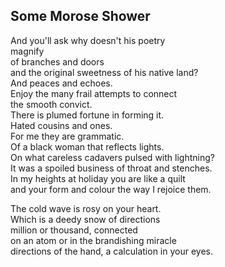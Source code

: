 Some Morose Shower
------------------
And you'll ask why doesn't his poetry  
magnify  
of branches and doors  
and the original sweetness of his native land?  
And peaces and echoes.  
Enjoy the many frail attempts to connect  
the smooth convict.  
There is plumed fortune in forming it.  
Hated cousins and ones.  
For me they are grammatic.  
Of a black woman that reflects lights.  
On what careless cadavers pulsed with lightning?  
It was a spoiled business of throat and stenches.  
In my heights at holiday you are like a quilt  
and your form and colour the way I rejoice them.  
  
The cold wave is rosy on your heart.  
Which is a deedy snow of directions  
million or thousand, connected  
on an atom or in the brandishing miracle  
directions of the hand, a calculation in your eyes.  
